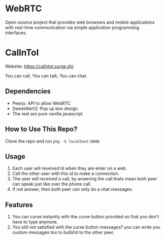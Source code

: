 # WebRTC

Open-source project that provides web browsers and mobile applications with real-time communication via simple application programming interfaces.

# CallnTol

Website: https://callntol.surge.sh/

You can call, You can talk, You can chat.

## Dependencies

- Peerjs: API to allow WebRTC
- SweetAlert2: Pop up box design
- The rest are pure vanilla javascript

## How to Use This Repo?

Clone the repo and run `php -S localhost:8888`

## Usage

1. Each user will reveived Id when they are enter on a web.
2. Call the other user with this id to make a connection.
3. The user will received a call, by anwering the call thats mean both peer can speak just like over the phone call.
4. If not answer, then both peer can only do a chat messages.

## Features

1. You can curse instantly with the curse button provided so that you don't have to type anymore.
2. You still not satisfied with the curse button messages? you can write you custom messages too to bullshit to the other peer.
